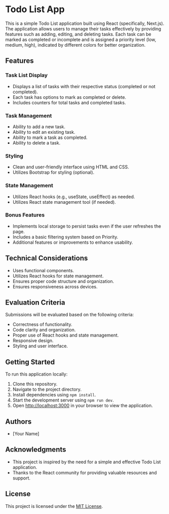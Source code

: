 # Todo List App

This is a simple Todo List application built using React (specifically, Next.js). The application allows users to manage their tasks effectively by providing features such as adding, editing, and deleting tasks. Each task can be marked as completed or incomplete and is assigned a priority level (low, medium, high), indicated by different colors for better organization.

## Features

### Task List Display

- Displays a list of tasks with their respective status (completed or not completed).
- Each task has options to mark as completed or delete.
- Includes counters for total tasks and completed tasks.

### Task Management

- Ability to add a new task.
- Ability to edit an existing task.
- Ability to mark a task as completed.
- Ability to delete a task.

### Styling

- Clean and user-friendly interface using HTML and CSS.
- Utilizes Bootstrap for styling (optional).

### State Management

- Utilizes React hooks (e.g., useState, useEffect) as needed.
- Utilizes React state management tool (if needed).

### Bonus Features

- Implements local storage to persist tasks even if the user refreshes the page.
- Includes a basic filtering system based on Priority.
- Additional features or improvements to enhance usability.

## Technical Considerations

- Uses functional components.
- Utilizes React hooks for state management.
- Ensures proper code structure and organization.
- Ensures responsiveness across devices.

## Evaluation Criteria

Submissions will be evaluated based on the following criteria:

- Correctness of functionality.
- Code clarity and organization.
- Proper use of React hooks and state management.
- Responsive design.
- Styling and user interface.

## Getting Started

To run this application locally:

1. Clone this repository.
2. Navigate to the project directory.
3. Install dependencies using `npm install`.
4. Start the development server using `npm run dev`.
5. Open [http://localhost:3000](http://localhost:3000) in your browser to view the application.

## Authors

- [Your Name]

## Acknowledgments

- This project is inspired by the need for a simple and effective Todo List application.
- Thanks to the React community for providing valuable resources and support.

## License

This project is licensed under the [MIT License](LICENSE).